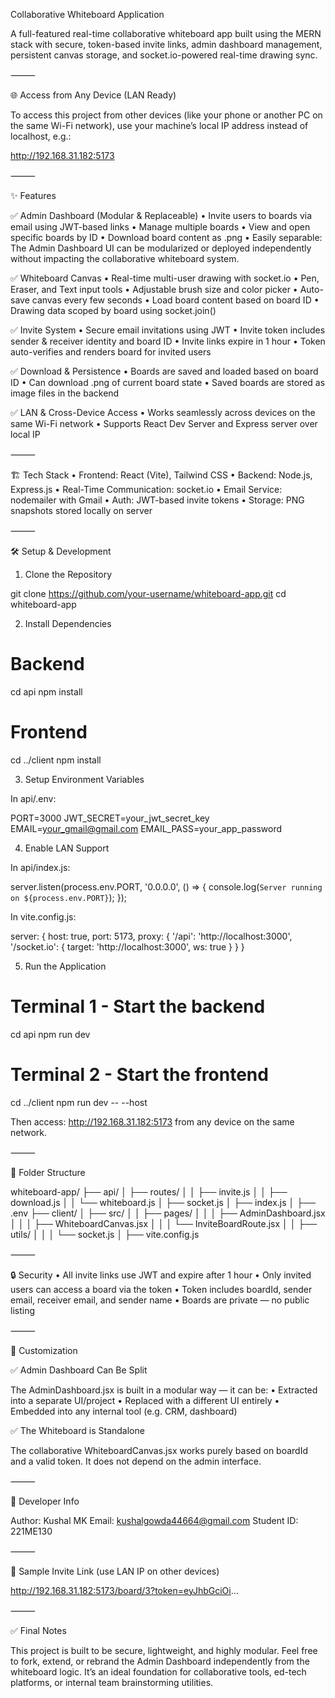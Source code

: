 Collaborative Whiteboard Application

A full-featured real-time collaborative whiteboard app built using the MERN stack with secure, token-based invite links, admin dashboard management, persistent canvas storage, and socket.io-powered real-time drawing sync.

⸻

🌐 Access from Any Device (LAN Ready)

To access this project from other devices (like your phone or another PC on the same Wi-Fi network), use your machine’s local IP address instead of localhost, e.g.:

http://192.168.31.182:5173


⸻

✨ Features

✅ Admin Dashboard (Modular & Replaceable)
	•	Invite users to boards via email using JWT-based links
	•	Manage multiple boards
	•	View and open specific boards by ID
	•	Download board content as .png
	•	Easily separable: The Admin Dashboard UI can be modularized or deployed independently without impacting the collaborative whiteboard system.

✅ Whiteboard Canvas
	•	Real-time multi-user drawing with socket.io
	•	Pen, Eraser, and Text input tools
	•	Adjustable brush size and color picker
	•	Auto-save canvas every few seconds
	•	Load board content based on board ID
	•	Drawing data scoped by board using socket.join()

✅ Invite System
	•	Secure email invitations using JWT
	•	Invite token includes sender & receiver identity and board ID
	•	Invite links expire in 1 hour
	•	Token auto-verifies and renders board for invited users

✅ Download & Persistence
	•	Boards are saved and loaded based on board ID
	•	Can download .png of current board state
	•	Saved boards are stored as image files in the backend

✅ LAN & Cross-Device Access
	•	Works seamlessly across devices on the same Wi-Fi network
	•	Supports React Dev Server and Express server over local IP

⸻

🏗️ Tech Stack
	•	Frontend: React (Vite), Tailwind CSS
	•	Backend: Node.js, Express.js
	•	Real-Time Communication: socket.io
	•	Email Service: nodemailer with Gmail
	•	Auth: JWT-based invite tokens
	•	Storage: PNG snapshots stored locally on server

⸻

🛠️ Setup & Development

1. Clone the Repository

git clone https://github.com/your-username/whiteboard-app.git
cd whiteboard-app

2. Install Dependencies

# Backend
cd api
npm install

# Frontend
cd ../client
npm install

3. Setup Environment Variables

In api/.env:

PORT=3000
JWT_SECRET=your_jwt_secret_key
EMAIL=your_gmail@gmail.com
EMAIL_PASS=your_app_password

4. Enable LAN Support

In api/index.js:

server.listen(process.env.PORT, '0.0.0.0', () => {
  console.log(`Server running on ${process.env.PORT}`);
});

In vite.config.js:

server: {
  host: true,
  port: 5173,
  proxy: {
    '/api': 'http://localhost:3000',
    '/socket.io': {
      target: 'http://localhost:3000',
      ws: true
    }
  }
}

5. Run the Application

# Terminal 1 - Start the backend
cd api
npm run dev

# Terminal 2 - Start the frontend
cd ../client
npm run dev -- --host

Then access: http://192.168.31.182:5173 from any device on the same network.

⸻

📁 Folder Structure

whiteboard-app/
├── api/
│   ├── routes/
│   │   ├── invite.js
│   │   ├── download.js
│   │   └── whiteboard.js
│   ├── socket.js
│   ├── index.js
│   ├── .env
├── client/
│   ├── src/
│   │   ├── pages/
│   │   │   ├── AdminDashboard.jsx
│   │   │   ├── WhiteboardCanvas.jsx
│   │   │   └── InviteBoardRoute.jsx
│   │   ├── utils/
│   │   │   └── socket.js
│   ├── vite.config.js


⸻

🔒 Security
	•	All invite links use JWT and expire after 1 hour
	•	Only invited users can access a board via the token
	•	Token includes boardId, sender email, receiver email, and sender name
	•	Boards are private — no public listing

⸻

🔧 Customization

✅ Admin Dashboard Can Be Split

The AdminDashboard.jsx is built in a modular way — it can be:
	•	Extracted into a separate UI/project
	•	Replaced with a different UI entirely
	•	Embedded into any internal tool (e.g. CRM, dashboard)

✅ The Whiteboard is Standalone

The collaborative WhiteboardCanvas.jsx works purely based on boardId and a valid token. It does not depend on the admin interface.

⸻

📧 Developer Info

Author: Kushal MK
Email: kushalgowda44664@gmail.com
Student ID: 221ME130

⸻

🔗 Sample Invite Link (use LAN IP on other devices)

http://192.168.31.182:5173/board/3?token=eyJhbGciOi...


⸻

✅ Final Notes

This project is built to be secure, lightweight, and highly modular. Feel free to fork, extend, or rebrand the Admin Dashboard independently from the whiteboard logic. It’s an ideal foundation for collaborative tools, ed-tech platforms, or internal team brainstorming utilities.
